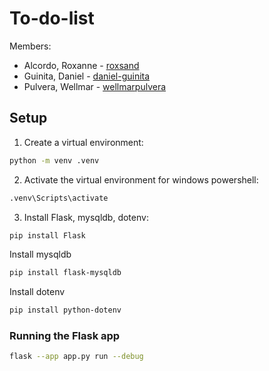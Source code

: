 # To-do-list

Members:
- Alcordo, Roxanne - [roxsand](https://github.com/roxsand)
- Guinita, Daniel - [daniel-guinita](https://github.com/daniel-guinita)
- Pulvera, Wellmar - [wellmarpulvera](https://github.com/wellmarpulvera)

## Setup
1. Create a virtual environment:
```sh
python -m venv .venv
```

2. Activate the virtual environment
for windows powershell:
```sh
.venv\Scripts\activate
```

3. Install Flask, mysqldb, dotenv:
```sh
pip install Flask
```
Install mysqldb
```sh
pip install flask-mysqldb
```
Install dotenv
```sh
pip install python-dotenv
```

<!-- 4. Create a `.env` file and with the following template:
```sh
MYSQL_HOST=localhost
MYSQL_PORT=3306
MYSQL_USER=root
MYSQL_PASSWORD=
MYSQL_DB=questnight
MYSQL_CURSORCLASS=DictCursor
MYSQL_AUTOCOMMIT=true

PORT = 5000
``` -->

### Running the Flask app
```sh
flask --app app.py run --debug
```